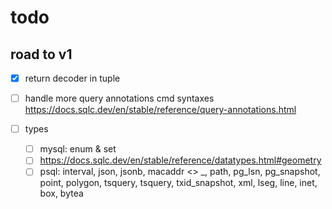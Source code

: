 # todo

## road to v1

- [x] return decoder in tuple

- [ ] handle more query annotations cmd syntaxes
      https://docs.sqlc.dev/en/stable/reference/query-annotations.html

- [ ] types
  - [ ] mysql: enum & set
  - [ ] https://docs.sqlc.dev/en/stable/reference/datatypes.html#geometry
  - [ ] psql: interval, json, jsonb, macaddr <> _, path, pg_lsn, pg_snapshot, point, polygon, tsquery, tsquery, txid_snapshot, xml, lseg, line, inet, box, bytea
